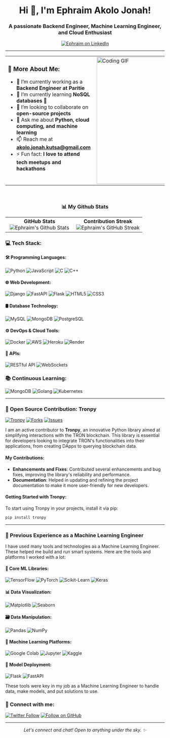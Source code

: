 <h1 align="center">Hi 👋, I'm Ephraim Akolo Jonah!</h1>
<h3 align="center">A passionate Backend Engineer, Machine Learning Engineer, and Cloud Enthusiast</h3>

<p align="center">
<a href="https://www.linkedin.com/in/ephraim-akolo-jonah" target="blank">
<img align="center" src="https://img.shields.io/badge/LinkedIn-blue?style=flat&logo=linkedin&labelColor=blue" alt="Ephraim on LinkedIn"/>
</a>
</p>

---
<table>
  <tr>
    <!-- Content on the Left -->
    <td valign="top" width="50%">
      <h3>🧐 More About Me:</h3>
      <ul>
        <li>🔭 I’m currently working as a <strong>Backend Engineer at Paritie</strong></li>
        <li>🌱 I’m currently learning <strong>NoSQL databases</strong> 🚀</li>
        <li>👯 I’m looking to collaborate on <strong>open-source projects</strong></li>
        <li>💬 Ask me about <strong>Python, cloud computing, and machine learning</strong></li>
        <li>📫 Reach me at <strong><a href="mailto:akolo.jonah.kutsa@gmail.com">akolo.jonah.kutsa@gmail.com</a></strong></li>
        <li>⚡ Fun fact: <strong>I love to attend tech meetups and hackathons</strong></li>
      </ul>
    </td>
    <!-- Right Aligned GIF -->
    <td valign="top" width="50%">
      <img align="right" alt="Coding GIF" src="https://media.giphy.com/media/USV0ym3bVWQJJmNu3N/giphy.gif" width="400" />
    </td>
  </tr>
</table>

<br/>
<h3 align="center">📊 My Github Stats</h3>

<!-- GitHub stats grid -->
<table>
  <tr>
    <!-- GitHub Stats Card -->
    <td align="center" width="50%">
      <b>GitHub Stats</b><br/>
      <img src="https://github-readme-stats.vercel.app/api?username=ephraim-akolo&show_icons=true&theme=algolia" alt="Ephraim's Github Stats" />
    </td>
    <!-- Contribution Streak -->
    <td align="center" width="50%">
      <b>Contribution Streak</b><br/>
      <img src="https://github-readme-streak-stats.herokuapp.com/?user=ephraim-akolo&theme=dark" alt="Ephraim's GitHub Streak"/>
    </td>
  </tr>
</table>


### 💻 Tech Stack:

#### 🛠️ Programming Languages:
![Python](https://img.shields.io/badge/Python-3776AB?style=for-the-badge&logo=python&logoColor=white)
![JavaScript](https://img.shields.io/badge/JavaScript-F7DF1E?style=for-the-badge&logo=javascript&logoColor=black)
![C](https://img.shields.io/badge/C-00599C?style=for-the-badge&logo=c&logoColor=white)
![C++](https://img.shields.io/badge/C++-00599C?style=for-the-badge&logo=cplusplus&logoColor=white)

#### 🌐 Web Development:
![Django](https://img.shields.io/badge/Django-092E20?style=for-the-badge&logo=django&logoColor=white)
![FastAPI](https://img.shields.io/badge/FastAPI-009688?style=for-the-badge&logo=fastapi&logoColor=white)
![Flask](https://img.shields.io/badge/Flask-000000?style=for-the-badge&logo=flask&logoColor=white)
![HTML5](https://img.shields.io/badge/HTML5-E34F26?style=for-the-badge&logo=html5&logoColor=white)
![CSS3](https://img.shields.io/badge/CSS3-1572B6?style=for-the-badge&logo=css3&logoColor=white)

#### 🛢️ Database Technology:
![MySQL](https://img.shields.io/badge/MySQL-4479A1?style=for-the-badge&logo=mysql&logoColor=white)
![MongoDB](https://img.shields.io/badge/MongoDB-47A248?style=for-the-badge&logo=mongodb&logoColor=white)
![PostgreSQL](https://img.shields.io/badge/SQL_Databases-336791?style=for-the-badge&logo=postgresql&logoColor=white)

#### ⚙️ DevOps & Cloud Tools:
![Docker](https://img.shields.io/badge/Docker-2496ED?style=for-the-badge&logo=docker&logoColor=white)
![AWS](https://img.shields.io/badge/AWS-232F3E?style=for-the-badge&logo=amazonaws&logoColor=white)
![Heroku](https://img.shields.io/badge/Heroku-430098?style=for-the-badge&logo=heroku&logoColor=white)
![Render](https://img.shields.io/badge/Render-46E3B7?style=for-the-badge&logo=render&logoColor=white)

#### 📡 APIs:
![RESTful API](https://img.shields.io/badge/RESTful_API-585858?style=for-the-badge)
![WebSockets](https://img.shields.io/badge/WebSockets-00A9E0?style=for-the-badge&logo=websockets&logoColor=white)


### 📚 Continuous Learning:

![MongoDB](https://img.shields.io/badge/MongoDB-47A248?style=for-the-badge&logo=mongodb&logoColor=white)
![Golang](https://img.shields.io/badge/Golang-00ADD8?style=for-the-badge&logo=go&logoColor=white)
![Kubernetes](https://img.shields.io/badge/Kubernetes-326CE5?style=for-the-badge&logo=kubernetes&logoColor=white)


---


### 🌟 Open Source Contribution: Tronpy

[![Tronpy](https://img.shields.io/github/stars/andelf/tronpy?style=social)](https://github.com/andelf/tronpy) [![Forks](https://img.shields.io/github/forks/andelf/tronpy?style=social)](https://github.com/andelf/tronpy/network/members) [![Issues](https://img.shields.io/github/issues/andelf/tronpy)](https://github.com/andelf/tronpy/issues)

I am an active contributor to **Tronpy**, an innovative Python library aimed at simplifying interactions with the TRON blockchain. This library is essential for developers looking to integrate TRON's functionalities into their applications, from creating DApps to querying blockchain data.

#### My Contributions:
- **Enhancements and Fixes**: Contributed several enhancements and bug fixes, improving the library's reliability and performance.
- **Documentation**: Helped in updating and refining the project documentation to make it more user-friendly for new developers.


#### Getting Started with Tronpy:
To start using Tronpy in your projects, install it via pip:
```bash
pip install tronpy
```
---

### 🤖 Previous Experience as a Machine Learning Engineer

I have used many tools and technologies as a Machine Learning Engineer. These helped me build and run smart systems. Here are the tools and platforms I worked with a lot:

#### 🧠 Core ML Libraries:
![TensorFlow](https://img.shields.io/badge/TensorFlow-FF6F00?style=for-the-badge&logo=tensorflow&logoColor=white)
![PyTorch](https://img.shields.io/badge/PyTorch-EE4C2C?style=for-the-badge&logo=pytorch&logoColor=white)
![Scikit-Learn](https://img.shields.io/badge/scikit_learn-F7931E?style=for-the-badge&logo=scikit-learn&logoColor=white)
![Keras](https://img.shields.io/badge/Keras-D00000?style=for-the-badge&logo=keras&logoColor=white)

#### 📊 Data Visualization:
![Matplotlib](https://img.shields.io/badge/Matplotlib-11557c?style=for-the-badge&logo=matplotlib&logoColor=white)
![Seaborn](https://img.shields.io/badge/Seaborn-3776AB?style=for-the-badge&logo=seaborn&logoColor=white)

#### 🗃️ Data Manipulation:
![Pandas](https://img.shields.io/badge/Pandas-150458?style=for-the-badge&logo=pandas&logoColor=white)
![NumPy](https://img.shields.io/badge/NumPy-013243?style=for-the-badge&logo=numpy&logoColor=white)

#### 🧮 Machine Learning Platforms:
![Google Colab](https://img.shields.io/badge/Google_Colab-F9AB00?style=for-the-badge&logo=googlecolab&color=525252)
![Jupyter](https://img.shields.io/badge/Jupyter-F37626?style=for-the-badge&logo=jupyter&logoColor=white)
![Kaggle](https://img.shields.io/badge/Kaggle-20BEFF?style=for-the-badge&logo=kaggle&logoColor=white)

#### 🔄 Model Deployment:
![Flask](https://img.shields.io/badge/Flask-000000?style=for-the-badge&logo=flask&logoColor=white)
![FastAPI](https://img.shields.io/badge/FastAPI-009688?style=for-the-badge&logo=fastapi&logoColor=white)

These tools were key in my job as a Machine Learning Engineer to handle data, make models, and put solutions to use.



### 🤝 Connect with me:

<a href="https://x.com/AkoloJonah?t=5NpllaG6vDGwBLGVS_BpgQ&s=09"><img alt="Twitter Follow" src="https://img.shields.io/twitter/follow/akolojonah?style=social"></a>
<a href="https://github.com/ephraim-akolo"><img src="https://img.shields.io/github/followers/ephraim-akolo?label=Follow&style=social" alt="Follow on GitHub"></a>

---

<p align="center">
  <i>Let's connect and chat! Open to anything under the sky. ✨</i>
</p>
